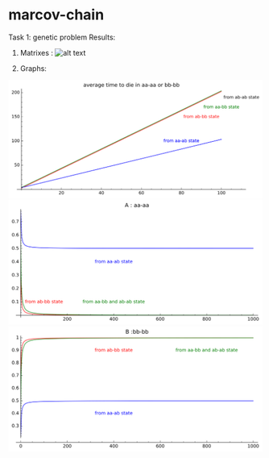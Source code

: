 # marcov-chain
Task 1: genetic problem
Results:

1) Matrixes : 
![alt text](screenshots/results.png "Matrixes")

2) Graphs:

![alt text](screenshots/s1.png " probability of aa-aa or bb-bb")
![alt text](screenshots/s2.png " B: aa-aa")
![alt text](screenshots/s3.png " B: bb-bb")
